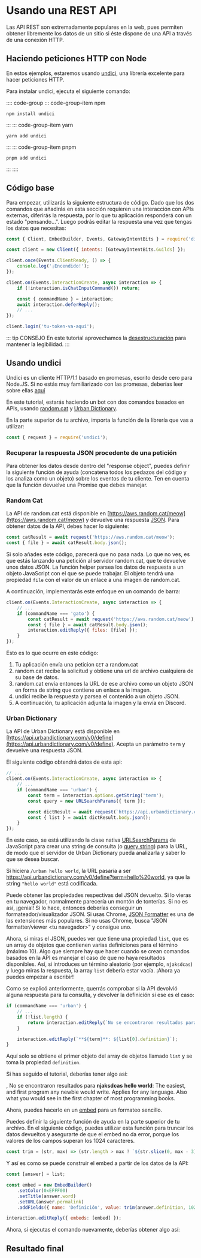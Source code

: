 # Usando una REST API

Las API REST son extremadamente populares en la web, pues permiten obtener libremente los datos de un sitio si éste dispone de una API a través de una conexión HTTP.

## Haciendo peticiones HTTP con Node

En estos ejemplos, estaremos usando [undici](https://www.npmjs.com/package/undici), una librería excelente para hacer peticiones HTTP.

Para instalar undici, ejecuta el siguiente comando:

:::: code-group
::: code-group-item npm

```sh:no-line-numbers
npm install undici
```

:::
::: code-group-item yarn

```sh:no-line-numbers
yarn add undici
```

:::
::: code-group-item pnpm

```sh:no-line-numbers
pnpm add undici
```

:::
::::

## Código base

Para empezar, utilizarás la siguiente estructura de código. Dado que los dos comandos que añadirás en esta sección requieren una interacción con APIs externas, diferirás la respuesta, por lo que tu aplicación responderá con un estado "pensando...". Luego podrás editar la respuesta una vez que tengas los datos que necesitas:

<!-- eslint-disable require-await -->

```js
const { Client, EmbedBuilder, Events, GatewayIntentBits } = require('discord.js');

const client = new Client({ intents: [GatewayIntentBits.Guilds] });

client.once(Events.ClientReady, () => {
	console.log('¡Encendido!');
});

client.on(Events.InteractionCreate, async interaction => {
	if (!interaction.isChatInputCommand()) return;

	const { commandName } = interaction;
	await interaction.deferReply();
	// ...
});

client.login('tu-token-va-aquí');
```

::: tip CONSEJO
En este tutorial aprovechamos la [desestructuración](/guide/additional-info/es6-syntax.md#destructuring) para mantener la legibilidad.
:::

## Usando undici

Undici es un cliente HTTP/1.1 basado en promesas, escrito desde cero para Node.JS. Si no estás muy familiarizado con las promesas, deberías leer sobre ellas [aquí](/guide/additional-info/async-await.md)

En este tutorial, estarás haciendo un bot con dos comandos basados en APIs, usando [random.cat](https://aws.random.cat) y [Urban Dictionary](https://www.urbandictionary.com).

En la parte superior de tu archivo, importa la función de la librería que vas a utilizar:

```js
const { request } = require('undici');
```

### Recuperar la respuesta JSON procedente de una petición

Para obtener los datos desde dentro del "response object", puedes definir la siguiente función de ayuda (concatena todos los pedazos del código y los analiza como un objeto) sobre los eventos de tu cliente. Ten en cuenta que la función devuelve una Promise que debes manejar.

### Random Cat

La API de random.cat está disponible en [https://aws.random.cat/meow](https://aws.random.cat/meow) y devuelve una respuesta [JSON](https://developer.mozilla.org/es/docs/Web/JavaScript/Reference/Global_Objects/JSON). Para obtener datos de la API, debes hacer lo siguiente:

```js
const catResult = await request('https://aws.random.cat/meow');
const { file } = await catResult.body.json();
```

Si solo añades este código, parecerá que no pasa nada. Lo que no ves, es que estás lanzando una petición al servidor random.cat, que te devuelve unos datos JSON. La función helper parsea los datos de respuesta a un objeto JavaScript con el que se puede trabajar. El objeto tendrá una propiedad `file` con el valor de un enlace a una imagen de random.cat.

A continuación, implementarás este enfoque en un comando de barra:

```js {3-7}
client.on(Events.InteractionCreate, async interaction => {
	// ...
	if (commandName === 'gato') {
		const catResult = await request('https://aws.random.cat/meow');
		const { file } = await catResult.body.json();
		interaction.editReply({ files: [file] });
	}
});
```

Esto es lo que ocurre en este código:

1. Tu aplicación envía una peticion `GET` a random.cat
2. random.cat recibe la solicitud y obtiene una url de archivo cualquiera de su base de datos.
3. random.cat envía entonces la URL de ese archivo como un objeto JSON en forma de string que contiene un enlace a la imagen.
4. undici recibe la respuesta y parsea el contenido a un objeto JSON.
5. A continuación, tu aplicación adjunta la imagen y la envía en Discord.

### Urban Dictionary

La API de Urban Dictionary está disponible en [https://api.urbandictionary.com/v0/define](https://api.urbandictionary.com/v0/define). Acepta un parámetro `term` y devuelve una respuesta JSON.

El siguiente código obtendrá datos de esta api: 

```js {1,5-11}
// ...
client.on(Events.InteractionCreate, async interaction => {
	// ...
	if (commandName === 'urban') {
		const term = interaction.options.getString('term');
		const query = new URLSearchParams({ term });

		const dictResult = await request(`https://api.urbandictionary.com/v0/define?${query}`);
		const { list } = await dictResult.body.json();
	}
});
```

En este caso, se está utilizando la clase nativa [URLSearchParams](https://developer.mozilla.org/es/docs/Web/API/URLSearchParams) de JavaScript para crear una string de consulta (o [query string](https://es.wikipedia.org/wiki/Query_string)) para la URL, de modo que el servidor de Urban Dictionary pueda analizarla y saber lo que se desea buscar.

Si hiciera `/urban hello world`, la URL pasaría a ser https://api.urbandictionary.com/v0/define?term=hello%20world, ya que la string `"hello world"` está codificada.

Puede obtener las propiedades respectivas del JSON devuelto. Si lo vieras en tu navegador, normalmente parecería un montón de tonterías. Si no es así, ¡genial! Si lo hace, entonces deberías conseguir un formateador/visualizador JSON. Si usas Chrome, [JSON Formatter](https://chrome.google.com/webstore/detail/json-formatter/bcjindcccaagfpapjjmafapmmgkkhgoa) es una de las extensiones más populares. Si no usas Chrome, busca "JSON formatter/viewer &lt;tu navegador&gt;" y consigue uno.

Ahora, si miras el JSON, puedes ver que tiene una propiedad `list`, que es un array de objetos que contienen varias definiciones para el término (máximo 10). Algo que siempre hay que hacer cuando se crean comandos basados en la API es manejar el caso de que no haya resultados disponibles. Así, si introduces un término aleatorio (por ejemplo, `njaksdcas`) y luego miras la respuesta, la array `list` debería estar vacía. ¡Ahora ya puedes empezar a escribir!

Como se explicó anteriormente, querrás comprobar si la API devolvió alguna respuesta para tu consulta, y devolver la definición si ese es el caso:

```js {3-5,7}
if (commandName === 'urban') {
	// ...
	if (!list.length) {
		return interaction.editReply(`No se encontraron resultados para **${term}**.`);
	}

	interaction.editReply(`**${term}**: ${list[0].definition}`);
}
```

Aquí solo se obtiene el primer objeto del array de objetos llamado `list` y se toma la propiedad `definition`.

Si has seguido el tutorial, deberías tener algo así:

<DiscordMessages>
	<DiscordMessage profile="bot">
		<template #interactions>
			<DiscordInteraction
				profile="user"
				:command="true"
			>urban</DiscordInteraction>
		</template>
		<DiscordMention :highlight="true" profile="user" />, No se encontraron resultados para <strong>njaksdcas</strong>
	</DiscordMessage>
	<DiscordMessage profile="bot">
		<template #interactions>
			<DiscordInteraction
				profile="user"
				:command="true"
			>urban</DiscordInteraction>
		</template>
		<strong>hello world</strong>: The easiest, and first program any newbie would write. Applies for any language. Also what you would see in the first chapter of most programming books.
	</DiscordMessage>
</DiscordMessages>

Ahora, puedes hacerlo en un [embed](/guide/popular-topics/embeds.md) para un formateo sencillo.

Puedes definir la siguiente función de ayuda en la parte superior de tu archivo. En el siguiente código, puedes utilizar esta función para truncar los datos devueltos y asegurarte de que el embed no da error, porque los valores de los campos superan los 1024 caracteres.

```js
const trim = (str, max) => (str.length > max ? `${str.slice(0, max - 3)}...` : str);
```

Y así es como se puede construir el embed a partir de los datos de la API:

```js
const [answer] = list;

const embed = new EmbedBuilder()
	.setColor(0xEFFF00)
	.setTitle(answer.word)
	.setURL(answer.permalink)
	.addFields({ name: 'Definición', value: trim(answer.definition, 1024) }, { name: 'Ejemplo', value: trim(answer.example, 1024) }, { name: 'Valoración', value: `${answer.thumbs_up} 👍. ${answer.thumbs_down} 👎.` });

interaction.editReply({ embeds: [embed] });
```

Ahora, si ejecutas el comando nuevamente, deberías obtener algo así:

<DiscordMessages>
	<DiscordMessage profile="bot">
		<template #interactions>
			<DiscordInteraction
				profile="user"
				:command="true"
			>urban</DiscordInteraction>
		</template>
		<template #embeds>
			<DiscordEmbed border-color="#EFFF00" embed-title="hello world" url="https://www.urbandictionary.com/define.php?term=hello%20world">
				<template #fields>
					<DiscordEmbedFields>
						<DiscordEmbedField field-title="Definición">
							The easiest, and first program any newbie would write. Applies for any language. Also what you would see in the first chapter of most programming books. 
						</DiscordEmbedField>
						<DiscordEmbedField field-title="Ejemplo">
							programming noob: Hey I just attended my first programming lesson earlier! <br>
							.NET Veteran: Oh? What can you do? <br>
							programming noob: I could make a dialog box pop up which says "Hello World!" !!! <br>
							.NET Veteran: lmao.. hey guys! look.. check out this "hello world" programmer <br><br>
							Console.WriteLine("Hello World")
						</DiscordEmbedField>
						<DiscordEmbedField field-title="Valoración">
							122 👍. <br>
							42 👎.
						</DiscordEmbedField>
					</DiscordEmbedFields>
				</template>
			</DiscordEmbed>
		</template>
	</DiscordMessage>
</DiscordMessages>

## Resultado final

<ResultingCode />